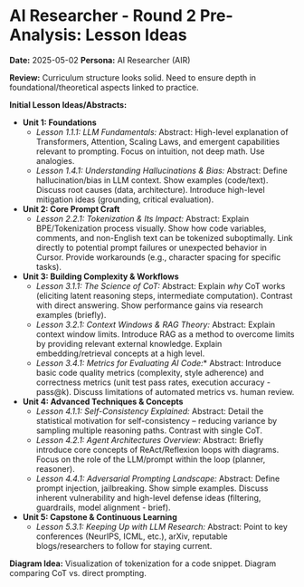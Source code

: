 # AI Researcher - Round 2 Pre-Analysis: Lesson Ideas

**Date:** 2025-05-02
**Persona:** AI Researcher (AIR)

**Review:** Curriculum structure looks solid. Need to ensure depth in foundational/theoretical aspects linked to practice.

**Initial Lesson Ideas/Abstracts:**

*   **Unit 1: Foundations**
    *   *Lesson 1.1.1: LLM Fundamentals:* Abstract: High-level explanation of Transformers, Attention, Scaling Laws, and emergent capabilities relevant to prompting. Focus on intuition, not deep math. Use analogies.
    *   *Lesson 1.4.1: Understanding Hallucinations & Bias:* Abstract: Define hallucination/bias in LLM context. Show examples (code/text). Discuss root causes (data, architecture). Introduce high-level mitigation ideas (grounding, critical evaluation).
*   **Unit 2: Core Prompt Craft**
    *   *Lesson 2.2.1: Tokenization & Its Impact:* Abstract: Explain BPE/Tokenization process visually. Show how code variables, comments, and non-English text can be tokenized suboptimally. Link directly to potential prompt failures or unexpected behavior in Cursor. Provide workarounds (e.g., character spacing for specific tasks).
*   **Unit 3: Building Complexity & Workflows**
    *   *Lesson 3.1.1: The Science of CoT:* Abstract: Explain *why* CoT works (eliciting latent reasoning steps, intermediate computation). Contrast with direct answering. Show performance gains via research examples (briefly).
    *   *Lesson 3.2.1: Context Windows & RAG Theory:* Abstract: Explain context window limits. Introduce RAG as a method to overcome limits by providing relevant external knowledge. Explain embedding/retrieval concepts at a high level.
    *   *Lesson 3.4.1: Metrics for Evaluating AI Code:** Abstract: Introduce basic code quality metrics (complexity, style adherence) and correctness metrics (unit test pass rates, execution accuracy - pass@k). Discuss limitations of automated metrics vs. human review.
*   **Unit 4: Advanced Techniques & Concepts**
    *   *Lesson 4.1.1: Self-Consistency Explained:* Abstract: Detail the statistical motivation for self-consistency – reducing variance by sampling multiple reasoning paths. Contrast with single CoT.
    *   *Lesson 4.2.1: Agent Architectures Overview:* Abstract: Briefly introduce core concepts of ReAct/Reflexion loops with diagrams. Focus on the role of the LLM/prompt within the loop (planner, reasoner).
    *   *Lesson 4.4.1: Adversarial Prompting Landscape:* Abstract: Define prompt injection, jailbreaking. Show simple examples. Discuss inherent vulnerability and high-level defense ideas (filtering, guardrails, model alignment - brief).
*   **Unit 5: Capstone & Continuous Learning**
    *   *Lesson 5.3.1: Keeping Up with LLM Research:* Abstract: Point to key conferences (NeurIPS, ICML, etc.), arXiv, reputable blogs/researchers to follow for staying current.

**Diagram Idea:** Visualization of tokenization for a code snippet. Diagram comparing CoT vs. direct prompting. 